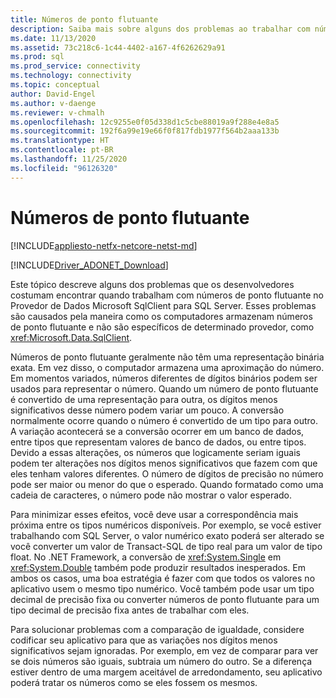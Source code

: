 ```yaml
---
title: Números de ponto flutuante
description: Saiba mais sobre alguns dos problemas ao trabalhar com números de ponto flutuante no Provedor de Dados Microsoft SqlClient para SQL Server.
ms.date: 11/13/2020
ms.assetid: 73c218c6-1c44-4402-a167-4f6262629a91
ms.prod: sql
ms.prod_service: connectivity
ms.technology: connectivity
ms.topic: conceptual
author: David-Engel
ms.author: v-daenge
ms.reviewer: v-chmalh
ms.openlocfilehash: 12c9255e0f05d338d1c5cbe88019a9f288e4e8a5
ms.sourcegitcommit: 192f6a99e19e66f0f817fdb1977f564b2aaa133b
ms.translationtype: HT
ms.contentlocale: pt-BR
ms.lasthandoff: 11/25/2020
ms.locfileid: "96126320"
---
```

# <a name="floating-point-numbers"></a>Números de ponto flutuante

[!INCLUDE[appliesto-netfx-netcore-netst-md](../../includes/appliesto-netfx-netcore-netst-md.md)]

[!INCLUDE[Driver_ADONET_Download](../../includes/driver_adonet_download.md)]

Este tópico descreve alguns dos problemas que os desenvolvedores costumam encontrar quando trabalham com números de ponto flutuante no Provedor de Dados Microsoft SqlClient para SQL Server. Esses problemas são causados pela maneira como os computadores armazenam números de ponto flutuante e não são específicos de determinado provedor, como <xref:Microsoft.Data.SqlClient>.

Números de ponto flutuante geralmente não têm uma representação binária exata. Em vez disso, o computador armazena uma aproximação do número. Em momentos variados, números diferentes de dígitos binários podem ser usados para representar o número. Quando um número de ponto flutuante é convertido de uma representação para outra, os dígitos menos significativos desse número podem variar um pouco. A conversão normalmente ocorre quando o número é convertido de um tipo para outro. A variação acontecerá se a conversão ocorrer em um banco de dados, entre tipos que representam valores de banco de dados, ou entre tipos. Devido a essas alterações, os números que logicamente seriam iguais podem ter alterações nos dígitos menos significativos que fazem com que eles tenham valores diferentes. O número de dígitos de precisão no número pode ser maior ou menor do que o esperado. Quando formatado como uma cadeia de caracteres, o número pode não mostrar o valor esperado.

Para minimizar esses efeitos, você deve usar a correspondência mais próxima entre os tipos numéricos disponíveis. Por exemplo, se você estiver trabalhando com SQL Server, o valor numérico exato poderá ser alterado se você converter um valor de Transact-SQL de tipo real para um valor de tipo float. No .NET Framework, a conversão de <xref:System.Single> em <xref:System.Double> também pode produzir resultados inesperados. Em ambos os casos, uma boa estratégia é fazer com que todos os valores no aplicativo usem o mesmo tipo numérico. Você também pode usar um tipo decimal de precisão fixa ou converter números de ponto flutuante para um tipo decimal de precisão fixa antes de trabalhar com eles.

Para solucionar problemas com a comparação de igualdade, considere codificar seu aplicativo para que as variações nos dígitos menos significativos sejam ignoradas. Por exemplo, em vez de comparar para ver se dois números são iguais, subtraia um número do outro. Se a diferença estiver dentro de uma margem aceitável de arredondamento, seu aplicativo poderá tratar os números como se eles fossem os mesmos.
